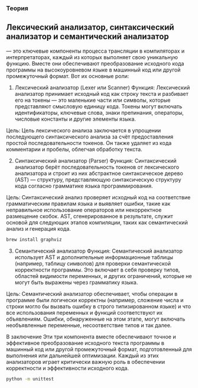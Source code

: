 ### Теория
## Лексический анализатор, синтаксический анализатор и семантический анализатор
— это ключевые компоненты процесса трансляции в компиляторах и интерпретаторах, каждый из которых выполняет свою уникальную функцию. Вместе они обеспечивают преобразование исходного кода программы на высокоуровневом языке в машинный код или другой промежуточный формат. Вот их основные роли:

1. Лексический анализатор (Lexer или Scanner)
Функция: Лексический анализатор принимает исходный код как строку текста и разбивает его на токены — это маленькие части или символы, которые представляют смысловую единицу кода. Токены могут включать идентификаторы, ключевые слова, знаки препинания, операторы, числовые константы и другие элементы языка.

Цель: Цель лексического анализа заключается в упрощении последующего синтаксического анализа за счёт предоставления простой последовательности токенов. Он также удаляет из кода комментарии и пробелы, облегчая обработку текста.

2. Синтаксический анализатор (Parser)
Функция: Синтаксический анализатор берёт последовательность токенов от лексического анализатора и строит из них абстрактное синтаксическое дерево (AST) — структуру, представляющую синтаксическую структуру кода согласно грамматике языка программирования.

Цель: Синтаксический анализ проверяет исходный код на соответствие грамматическим правилам языка и выявляет ошибки, такие как неправильное использование операторов или некорректное размещение скобок. AST, сгенерированное в результате, служит основой для следующих этапов компиляции, таких как семантический анализ и генерация кода.

```bash 
brew install graphviz 
```

3. Семантический анализатор
Функция: Семантический анализатор использует AST и дополнительные информационные таблицы (например, таблицу символов) для проверки семантической корректности программы. Это включает в себя проверку типов, областей видимости переменных, и других ограничений, которые не могут быть выражены через грамматику языка.

Цель: Семантический анализатор обеспечивает, чтобы операции в программе были логически корректны (например, сложение числа и строки могло бы вызвать ошибку в строго типизированном языке) и что все использования переменных и функций соответствуют их объявлениям. Ошибки, обнаруженные на этом этапе, могут включать необъявленные переменные, несоответствие типов и так далее.

В заключение
Эти три компонента вместе обеспечивают точное и эффективное преобразование исходного текста программы в машинный код или другой промежуточный формат, подготовленный для выполнения или дальнейшей оптимизации. Каждый из этих анализаторов играет критически важную роль в обеспечении корректности и эффективности исходного кода.

```bash 
python -m unittest
```
